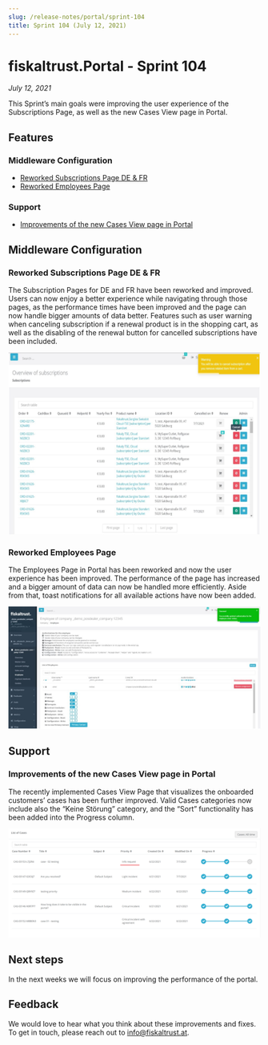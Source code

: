 ```yaml
---
slug: /release-notes/portal/sprint-104
title: Sprint 104 (July 12, 2021)
---
```


# fiskaltrust.Portal - Sprint 104
_July 12, 2021_


This Sprint’s main goals were improving the user experience of the Subscriptions Page, as well as the new Cases View page in Portal.


## Features

### Middleware Configuration

- [Reworked Subscriptions Page DE & FR](#Reworked-Subscriptions-Page-DE-&-FR)
- [Reworked Employees Page](#Reworked-Employees-Page)

### Support

- [Improvements of the new Cases View page in Portal](#Improvements-of-the-new-Cases-View-page-in-Portal)

## Middleware Configuration

### Reworked Subscriptions Page DE & FR

The Subscription Pages for DE and FR have been reworked and improved.
Users can now enjoy a better experience while navigating through those pages, as the performance times have been improved and the page can now handle bigger amounts of data better.
Features such as user warning when canceling subscription if a renewal product is in the shopping cart, as well as the disabling of the renewal button for cancelled subscriptions have been included.


![subscriptions-page](images/sprint-104/subscriptions-page.png)

### Reworked Employees Page

The Employees Page in Portal has been reworked and now the user experience has been improved. The performance of the page has increased and a bigger amount of data can now be handled more efficiently. Aside from that, toast notifications for all available actions have now been added. 

![employees-page](images/sprint-104/employees-page.png)

## Support

### Improvements of the new Cases View page in Portal

The recently implemented Cases View Page that visualizes the onboarded customers’ cases has been further improved. Valid Cases categories now include also the “Keine Störung” category, and the “Sort” functionality has been added into the Progress column.

![ListOfCases](images/sprint-104/ListOfCases.png)

## Next steps
In the next weeks we will focus on improving the performance of the portal.

## Feedback
We would love to hear what you think about these improvements and fixes. To get in touch, please reach out to [info@fiskaltrust.at](mailto:info@fiskaltrust.at).

